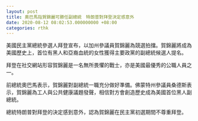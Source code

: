 ```yaml
---
layout: post
title: 奧巴馬指賀錦麗可勝任副總統　特朗普對拜登決定感意外
date: 2020-08-12 08:02:53.000000000 +08:00
categories: rthk
---
```


美國民主黨總統參選人拜登宣布，以加州參議員賀錦麗為競選拍擋。賀錦麗將成為美國歷史上，首位有黑人和亞裔血統的女性獲得主要政黨的副總統候選人提名。

拜登在社交網站形容賀錦麗是一名無所畏懼的戰士，亦是美國最優秀的公職人員之一。

前總統奧巴馬表示，賀錦麗對副總統一職充分做好準備。佛蒙特州參議員桑德斯表示，賀錦麗為工人與公共健康議題發聲，相信對方會創造歷史成為美國首位黑人副總統。

總統特朗普對拜登的決定感到意外，認為賀錦麗在民主黨初選期間不尊重拜登。
